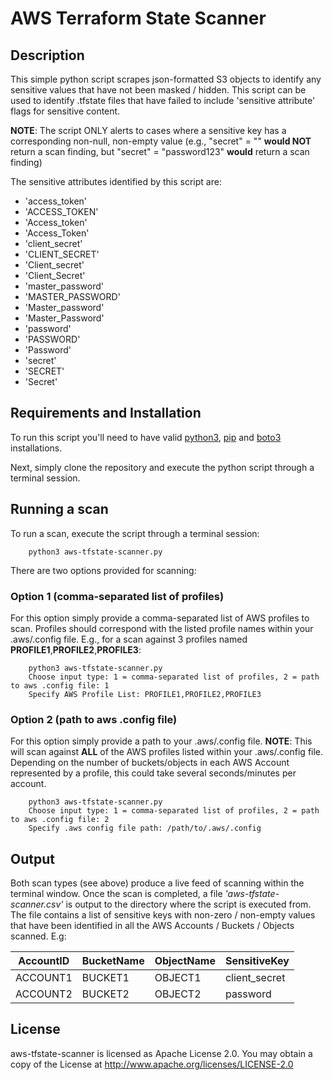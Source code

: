 # AWS Terraform State Scanner

## Description

This simple python script scrapes json-formatted S3 objects to identify any sensitive values that have not been masked / hidden. This script can be used to identify .tfstate files that have failed to include 'sensitive attribute' flags for sensitive content. 

**NOTE**: The script ONLY alerts to cases where a sensitive key has a corresponding non-null, non-empty value (e.g., "secret" = "" **would NOT** return a scan finding, but "secret" = "password123" **would** return a scan finding)

The sensitive attributes identified by this script are:

- 'access_token'
- 'ACCESS_TOKEN'
- 'Access_token'
- 'Access_Token'
- 'client_secret'
- 'CLIENT_SECRET'
- 'Client_secret'
- 'Client_Secret'
- 'master_password'
- 'MASTER_PASSWORD'
- 'Master_password'
- 'Master_Password'
- 'password'
- 'PASSWORD'
- 'Password'
- 'secret'
- 'SECRET'
- 'Secret'

## Requirements and Installation

To run this script you'll need to have valid [python3](https://www.python.org/downloads/), [pip](https://python.land/virtual-environments/installing-packages-with-pip) and [boto3](https://pypi.org/project/boto3/) installations. 

Next, simply clone the repository and execute the python script through a terminal session.

## Running a scan

To run a scan, execute the script through a terminal session:

        python3 aws-tfstate-scanner.py

There are two options provided for scanning:

### Option 1 (comma-separated list of profiles)

For this option simply provide a comma-separated list of AWS profiles to scan. Profiles should correspond with the listed profile names within your .aws/.config file. E.g., for a scan against 3 profiles named **PROFILE1**,**PROFILE2**,**PROFILE3**:

        python3 aws-tfstate-scanner.py
        Choose input type: 1 = comma-separated list of profiles, 2 = path to aws .config file: 1
        Specify AWS Profile List: PROFILE1,PROFILE2,PROFILE3

### Option 2 (path to aws .config file)

For this option simply provide a path to your .aws/.config file. **NOTE**: This will scan against **ALL** of the AWS profiles listed within your .aws/.config file. Depending on the number of buckets/objects in each AWS Account represented by a profile, this could take several seconds/minutes per account.

        python3 aws-tfstate-scanner.py
        Choose input type: 1 = comma-separated list of profiles, 2 = path to aws .config file: 2
        Specify .aws config file path: /path/to/.aws/.config

## Output

Both scan types (see above) produce a live feed of scanning within the terminal window. Once the scan is completed, a file *'aws-tfstate-scanner.csv'* is output to the directory where the script is executed from. The file contains a list of sensitive keys with non-zero / non-empty values that have been identified in all the AWS Accounts / Buckets / Objects scanned. E.g:

| AccountID | BucketName | ObjectName | SensitiveKey |
| ------------- | ------------- | ------------- | ------------- |
| ACCOUNT1  | BUCKET1 | OBJECT1 | client_secret |
| ACCOUNT2  | BUCKET2 | OBJECT2 | password |

## License

aws-tfstate-scanner is licensed as Apache License 2.0. You may obtain a copy of the License at http://www.apache.org/licenses/LICENSE-2.0
